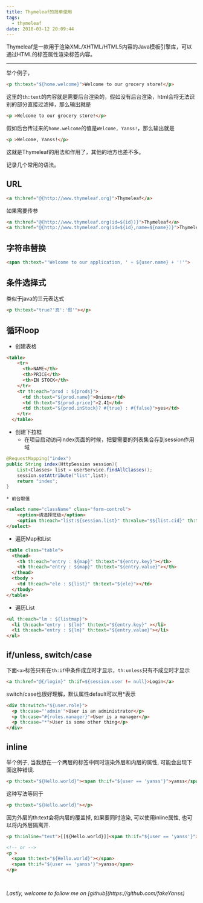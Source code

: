 ```yaml
---
title: Thymeleaf的简单使用
tags:
  - thymeleaf
date: 2018-03-12 20:09:44
---
```

Thymeleaf是一款用于渲染XML/XHTML/HTML5内容的Java模板引擎库，可以通过HTML的标签属性渲染标签内容。
<!--more-->

---

举个例子，
```html
<p th:text="${home.welcome}">Welcome to our grocery store!</p>
```
这里的`th:text`的内容就是需要后台渲染的，假如没有后台渲染，html会将无法识别的部分直接过滤掉，那么输出就是
```html
<p >Welcome to our grocery store!</p>
```
假如后台传过来的`home.welcome`的值是`Welcome, Yanss!`，那么输出就是
```html
<p >Welcome, Yanss!</p>
```
这就是Thymeleaf的用法和作用了，其他的地方也差不多。

记录几个常用的语法。

## URL
```html
<a th:href="@{http://www.thymeleaf.org}">Thymeleaf</a>
```
如果需要传参
```html
<a th:href="@{http://www.thymeleaf.org(id=${id})}">Thymeleaf</a>
<a th:href="@{http://www.thymeleaf.org(id=${id},name=${name})}">Thymeleaf</a>
```

## 字符串替换
```html
<span th:text="'Welcome to our application, ' + ${user.name} + '!'">
```

## 条件选择式
类似于java的三元表达式
```html
<p th:text="true?'真':'假'"></p>
```

## 循环loop
* 创建表格
```html
<table>
    <tr>
      <th>NAME</th>
      <th>PRICE</th>
      <th>IN STOCK</th>
    </tr>
    <tr th:each="prod : ${prods}">
      <td th:text="${prod.name}">Onions</td>
      <td th:text="${prod.price}">2.41</td>
      <td th:text="${prod.inStock}? #{true} : #{false}">yes</td>
    </tr>
  </table>
```

* 创建下拉框
    * 在项目启动访问index页面的时候，把要需要的列表集合存到session作用域
```java
@RequestMapping("index")
public String index(HttpSession session){
    List<Classes> list = userService.findAllClasses();
    session.setAttribute("list",list);
    return "index";
}
```

    * 前台取值
```html
<select name="className" class="form-control">
    <option>请选择班级</option>
    <option th:each="list:${session.list}" th:value="$${list.cid}" th:text="${list.cname}"></option>
</select>
```

* 遍历Map和List
```html
<table class="table">  
  <thead>  
    <th th:each="entry : ${map}" th:text="${entry.key}"></th>  
    <th th:each="entry : ${map}" th:text="${entry.value}"></th>  
  </thead>  
  <tbody >  
    <td th:each="ele : ${list}" th:text="${ele}"></td>  
  </tbody>  
</table>  
```

* 遍历List<Map>
```html
<ul th:each="lm : ${listmap}">  
  <li th:each="entry : ${lm}" th:text="${entry.key}" ></li>  
  <li th:each="entry : ${lm}" th:text="${entry.value}"></li>  
</ul>  
```

## if/unless, switch/case
下面`<a>`标签只有在`th:if`中条件成立时才显示，`th:unless`只有不成立时才显示
```html
<a th:href="@{/login}" th:if=${session.user != null}>Login</a>
```

switch/case也很好理解，默认属性default可以用*表示
```html
<div th:switch="${user.role}">
  <p th:case="'admin'">User is an administrator</p>
  <p th:case="#{roles.manager}">User is a manager</p>
  <p th:case="*">User is some other thing</p>
</div>
```

## inline
举个例子, 当我想在一个两层的标签中同时渲染外层和内层的属性, 可能会出现下面这种错误.
```html
<p th:text="${Hello.world}"><span th:if="${user == 'yanss'}">yanss</span></p>
```

这种写法等同于
```html
<p th:text="${Hello.world}"></p>
```

因为外层的th:text会将内层的覆盖掉, 如果要同时渲染, 可以使用inline属性, 也可以将内外层隔离开.
```html
<p th:inline="text">[[${Hello.world}]]<span th:if="${user == 'yanss'}">yanss</span></p>

<!-- or -->
<p >
  <span th:text="${Hello.world}"></span>
  <span th:if="${user == 'yanss'}">yanss</span>
</p>
```


<br>
<p id="div-border-top-red"><i>Lastly, welcome to follow me on [github](https://github.com/fakeYanss)</i></p>
